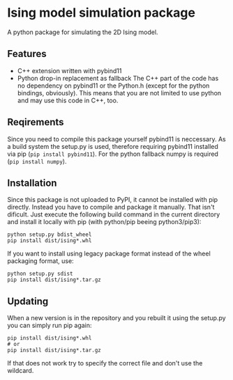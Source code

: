 # Ising model simulation package
A python package for simulating the 2D Ising model.

## Features
* C++ extension written with pybind11
* Python drop-in replacement as fallback
The C++ part of the code has no dependency on pybind11 or the Python.h (except for the python bindings, obviously). This means that you are not limited to use python and may use this code in C++, too.

## Reqirements
Since you need to compile this package yourself pybind11 is neccessary. As a build system the setup.py is used, therefore requiring pybind11 installed via pip (`pip install pybind11`). For the python fallback numpy is required (`pip install numpy`).

## Installation
Since this package is not uploaded to PyPI, it cannot be installed with pip directly. Instead you have to compile and package it manually. That isn't dificult. Just execute the following build command in the current directory and install it locally with pip (with python/pip beeing python3/pip3):
```
python setup.py bdist_wheel
pip install dist/ising*.whl
```

If you want to install using legacy package format instead of the wheel packaging format, use:
```
python setup.py sdist
pip install dist/ising*.tar.gz
```

## Updating
When a new version is in the repository and you rebuilt it using the setup.py you can simply run pip again:
```
pip install dist/ising*.whl
# or
pip install dist/ising*.tar.gz
```
If that does not work try to specify the correct file and don't use the wildcard.
